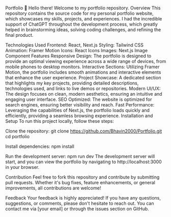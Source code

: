 Portfolio 👋
Hello there! Welcome to my portfolio repository.
Overview
This repository contains the source code for my personal portfolio website, which showcases my skills, projects, and experiences. I had the incredible support of ChatGPT throughout the development process, which greatly helped in brainstorming ideas, solving coding challenges, and refining the final product.

Technologies Used
Frontend: React, Next.js
Styling: Tailwind CSS
Animation: Framer Motion
Icons: React Icons
Images: Next.js Image Component
Features
Responsive Design: The portfolio is designed to provide an optimal viewing experience across a wide range of devices, from mobile phones to desktop monitors.
Interactive Sections: Utilizing Framer Motion, the portfolio includes smooth animations and interactive elements that enhance the user experience.
Project Showcase: A dedicated section that highlights my key projects, providing detailed descriptions, technologies used, and links to live demos or repositories.
Modern UI/UX: The design focuses on clean, modern aesthetics, ensuring an intuitive and engaging user interface.
SEO Optimized: The website is optimized for search engines, ensuring better visibility and reach.
Fast Performance: Leveraging the capabilities of Next.js, the portfolio loads quickly and efficiently, providing a seamless browsing experience.
Installation and Setup
To run this project locally, follow these steps:

Clone the repository:
git clone https://github.com/Bhavin2000/Portfolio.git
cd portfolio


Install dependencies:
npm install


Run the development server:
npm run dev
The development server will start, and you can view the portfolio by navigating to http://localhost:3000 in your browser.

Contribution
Feel free to fork this repository and contribute by submitting pull requests. Whether it's bug fixes, feature enhancements, or general improvements, all contributions are welcome!

Feedback
Your feedback is highly appreciated! If you have any questions, suggestions, or comments, please don't hesitate to reach out. You can contact me via [your email] or through the issues section on GitHub.
